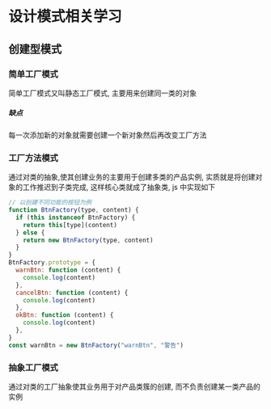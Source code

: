 # 设计模式相关学习

## 创建型模式

### 简单工厂模式

简单工厂模式又叫静态工厂模式, 主要用来创建同一类的对象

##### 缺点

每一次添加新的对象就需要创建一个新对象然后再改变工厂方法

### 工厂方法模式

通过对类的抽象,使其创建业务的主要用于创建多类的产品实例, 实质就是将创建对象的工作推迟到子类完成, 这样核心类就成了抽象类, js 中实现如下

```js
// 以创建不同功能的按钮为例
function BtnFactory(type, content) {
  if (this instanceof BtnFactory) {
    return this[type](content)
  } else {
    return new BtnFactory(type, content)
  }
}
BtnFactory.prototype = {
  warnBtn: function (content) {
    console.log(content)
  },
  cancelBtn: function (content) {
    console.log(content)
  },
  okBtn: function (content) {
    console.log(content)
  },
}
const warnBtn = new BtnFactory("warnBtn", "警告")
```

### 抽象工厂模式

通过对类的工厂抽象使其业务用于对产品类簇的创建, 而不负责创建某一类产品的实例
